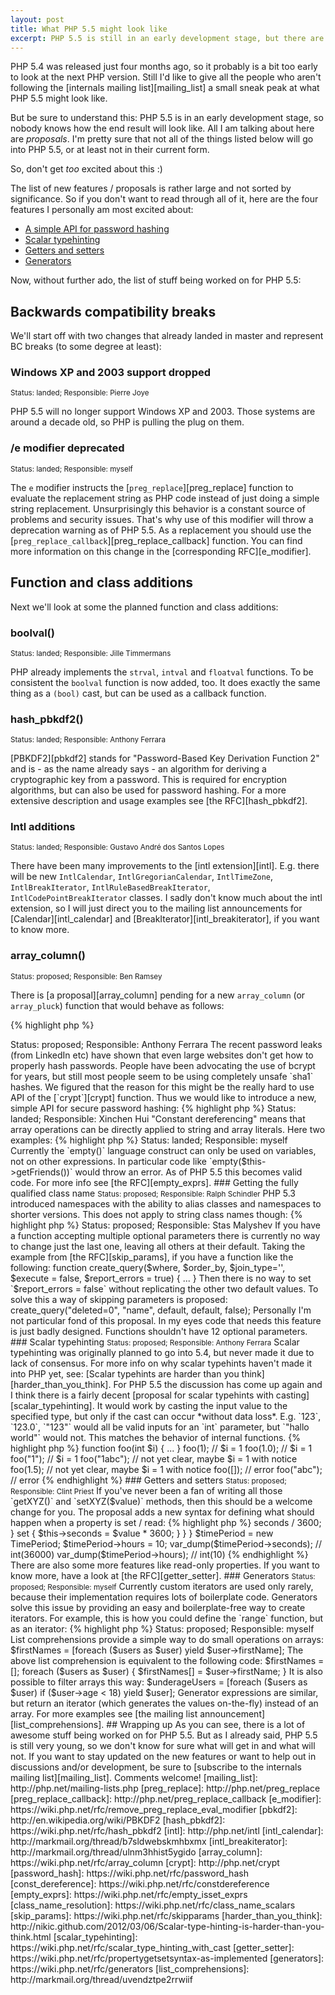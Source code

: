 ```yaml
---
layout: post
title: What PHP 5.5 might look like
excerpt: PHP 5.5 is still in an early development stage, but there are already many proposals that are being worked on. This post gives some insights into the recent developments.
---
```

PHP 5.4 was released just four months ago, so it probably is a bit too early to look at the next PHP version. Still I'd
like to give all the people who aren't following the [internals mailing list][mailing_list] a small sneak peak at what
PHP 5.5 might look like.

But be sure to understand this: PHP 5.5 is in an early development stage, so nobody knows how the end result will look
like. All I am talking about here are *proposals*. I'm pretty sure that not all of the things listed below will go into
PHP 5.5, or at least not in their current form.

So, don't get *too* excited about this :)

The list of new features / proposals is rather large and not sorted by significance. So if you don't want to read
through all of it, here are the four features I personally am most excited about:

 * [A simple API for password hashing](#a_simple_api_for_password_hashing)
 * [Scalar typehinting](#scalar_typehinting)
 * [Getters and setters](#getters_and_setters)
 * [Generators](#generators)

Now, without further ado, the list of stuff being worked on for PHP 5.5:

## Backwards compatibility breaks

We'll start off with two changes that already landed in master and represent BC breaks (to some degree at least):

### Windows XP and 2003 support dropped

<small>Status: landed; Responsible: Pierre Joye</small>

PHP 5.5 will no longer support Windows XP and 2003. Those systems are around a decade old, so PHP is pulling the plug
on them.

### /e modifier deprecated

<small>Status: landed; Responsible: myself</small>

The `e` modifier instructs the [`preg_replace`][preg_replace] function to evaluate the replacement string as PHP code
instead of just doing a simple string replacement. Unsurprisingly this behavior is a constant source of problems and
security issues. That's why use of this modifier will throw a deprecation warning as of PHP 5.5. As a replacement you
should use the [`preg_replace_callback`][preg_replace_callback] function. You can find more information on this change
in the [corresponding RFC][e_modifier].

## Function and class additions

Next we'll look at some the planned function and class additions:

### boolval()

<small>Status: landed; Responsible: Jille Timmermans</small>

PHP already implements the `strval`, `intval` and `floatval` functions. To be consistent the `boolval` function is now
added, too. It does exactly the same thing as a `(bool)` cast, but can be used as a callback function.

### hash_pbkdf2()

<small>Status: landed; Responsible: Anthony Ferrara</small>

[PBKDF2][pbkdf2] stands for "Password-Based Key Derivation Function 2" and is - as the name already says - an algorithm
for deriving a cryptographic key from a password. This is required for encryption algorithms, but can also be used for
password hashing. For a more extensive description and usage examples see [the RFC][hash_pbkdf2].

### Intl additions

<small>Status: landed; Responsible: Gustavo André dos Santos Lopes</small>

There have been many improvements to the [intl extension][intl]. E.g. there will be new `IntlCalendar`,
`IntlGregorianCalendar`, `IntlTimeZone`, `IntlBreakIterator`, `IntlRuleBasedBreakIterator`,
`IntlCodePointBreakIterator` classes. I sadly don't know much about the intl extension, so I will just direct you to
the mailing list announcements for [Calendar][intl_calendar] and [BreakIterator][intl_breakiterator], if you want to
know more.

### array_column()

<small>Status: proposed; Responsible: Ben Ramsey</small>

There is [a proposal][array_column] pending for a new `array_column` (or `array_pluck`) function that would behave as
follows:

{% highlight php %}
<?php

$userNames = array_column($users, 'name');
// is the same as
$userNames = [];
foreach ($users as $user) {
    $userNames[] = $user['name'];
}
{% endhighlight %}

So it would be like fetching a column from a database, but for arrays.

### A simple API for password hashing

<small>Status: proposed; Responsible: Anthony Ferrara</small>

The recent password leaks (from LinkedIn etc) have shown that even large websites don't get how to properly hash
passwords. People have been advocating the use of bcrypt for years, but still most people seem to be using completely
unsafe `sha1` hashes.

We figured that the reason for this might be the really hard to use API of the [`crypt`][crypt] function. Thus we would
like to introduce a new, simple API for secure password hashing:

{% highlight php %}
<?php

$password = "foo";

// creating the hash
$hash = password_hash($password, PASSWORD_BCRYPT);

// verifying a password
if (password_verify($password, $hash)) {
    // password correct!
} else {
    // password wrong!
}
{% endhighlight %}

The new hashing API comes with a few more features, which are outlined in [the RFC][password_hash].

## Language changes

Now comes the really interesting stuff: New language features and enhancements.

### Constant dereferencing

<small>Status: landed; Responsible: Xinchen Hui</small>

"Constant dereferencing" means that array operations can be directly applied to string and array literals. Here two
examples:

{% highlight php %}
<?php

function randomHexString($length) {
    $str = '';
    for ($i = 0; $i < $length; ++$i) {
        $str .= "0123456789abcdef"[mt_rand(0, 15)]; // direct dereference of string
    }
}

function randomBool() {
    return [false, true][mt_rand(0, 1)]; // direct dereference of array
}
{% endhighlight %}

I don't think that this feature is of much use in practice, but it makes the language a bit more consistent. See also
[the RFC][const_dereference].

### empty() works with function calls (and other expressions)

<small>Status: landed; Responsible: myself</small>

Currently the `empty()` language construct can only be used on variables, not on other expressions. In particular code
like `empty($this->getFriends())` would throw an error. As of PHP 5.5 this becomes valid code. For more info see [the
RFC][empty_exprs].

### Getting the fully qualified class name

<small>Status: proposed; Responsible: Ralph Schindler</small>

PHP 5.3 introduced namespaces with the ability to alias classes and namespaces to shorter versions. This does not apply
to string class names though:

{% highlight php %}
<?php

use Some\Deeply\Nested\Namespace\FooBar;

// does not work, because this will try to use the global `FooBar` class
$reflection = new ReflectionClass('FooBar');
{% endhighlight %}

To solve this a new `FooBar::class` syntax is proposed, which returns the fully qualified name of the class:

{% highlight php %}
<?php

use Some\Deeply\Nested\Namespace\FooBar;

// this works because FooBar::class is resolved to "Some\\Deeply\\Nested\\Namespace\\FooBar"
$reflection = new ReflectionClass(FooBar::class);
{% endhighlight %}

For more examples see [the RFC][class_name_resolution].

### Parameter skipping

<small>Status: proposed; Responsible: Stas Malyshev</small>

If you have a function accepting multiple optional parameters there is currently no way to change just the last one,
leaving all others at their default.

Taking the example from [the RFC][skip_params], if you have a function like the following:

    function create_query($where, $order_by, $join_type='', $execute = false, $report_errors = true) { ... }

Then there is no way to set `$report_errors = false` without replicating the other two default values. To solve this
a way of skipping parameters is proposed:

    create_query("deleted=0", "name", default, default, false);

Personally I'm not particular fond of this proposal. In my eyes code that needs this feature is just badly designed.
Functions shouldn't have 12 optional parameters.

### Scalar typehinting

<small>Status: proposed; Responsible: Anthony Ferrara</small>

Scalar typehinting was originally planned to go into 5.4, but never made it due to lack of consensus. For more info
on why scalar typehints haven't made it into PHP yet, see: [Scalar typehints are harder than you
think][harder_than_you_think].

For PHP 5.5 the discussion has come up again and I think there is a fairly decent [proposal for scalar typehints with
casting][scalar_typehinting].

It would work by casting the input value to the specified type, but only if the cast can occur *without data loss*. E.g.
`123`, `123.0`, `"123"` would all be valid inputs for an `int` parameter, but `"hallo world"` would not. This matches
the behavior of internal functions.

{% highlight php %}
function foo(int $i) { ... }

foo(1);      // $i = 1
foo(1.0);    // $i = 1
foo("1");    // $i = 1
foo("1abc"); // not yet clear, maybe $i = 1 with notice
foo(1.5);    // not yet clear, maybe $i = 1 with notice
foo([]);     // error
foo("abc");  // error
{% endhighlight %}

### Getters and setters

<small>Status: proposed; Responsible: Clint Priest</small>

If you've never been a fan of writing all those `getXYZ()` and `setXYZ($value)` methods, then this should be a welcome
change for you. The proposal adds a new syntax for defining what should happen when a property is set / read:

{% highlight php %}
<?php

class TimePeriod {
    public $seconds;

    public $hours {
        get { return $this->seconds / 3600; }
        set { $this->seconds = $value * 3600; }
    }
}

$timePeriod = new TimePeriod;
$timePeriod->hours = 10;

var_dump($timePeriod->seconds); // int(36000)
var_dump($timePeriod->hours);   // int(10)
{% endhighlight %}

There are also some more features like read-only properties. If you want to know more, have a look at [the
RFC][getter_setter].

### Generators

<small>Status: proposed; Responsible: myself</small>

Currently custom iterators are used only rarely, because their implementation requires lots of boilerplate code.
Generators solve this issue by providing an easy and boilerplate-free way to create iterators.

For example, this is how you could define the `range` function, but as an iterator:

{% highlight php %}
<?php

function *xrange($start, $end, $step = 1) {
    for ($i = $start; $i < $end; $i += $step) {
        yield $i;
    }
}

foreach (xrange(10, 20) as $i) {
    // ...
}
{% endhighlight %}

The above `xrange` function has the same behavior as the builtin `range` function with one difference: Instead of
returning an array with all the values, it returns an iterator which generates the values on-the-fly.

For more in-depth introduction into the topic see [the RFC][generators].

### List comprehensions and generator expressions

<small>Status: proposed; Responsible: myself</small>

List comprehensions provide a simple way to do small operations on arrays:

    $firstNames = [foreach ($users as $user) yield $user->firstName];

The above list comprehension is equivalent to the following code:

    $firstNames = [];
    foreach ($users as $user) {
        $firstNames[] = $user->firstName;
    }

It is also possible to filter arrays this way:

    $underageUsers = [foreach ($users as $user) if ($user->age < 18) yield $user];

Generator expressions are similar, but return an iterator (which generates the values on-the-fly) instead of an array.

For more examples see [the mailing list announcement][list_comprehensions].

## Wrapping up

As you can see, there is a lot of awesome stuff being worked on for PHP 5.5. But as I already said, PHP 5.5 is still
very young, so we don't know for sure what will get in and what will not.

If you want to stay updated on the new features or want to help out in discussions and/or development, be sure to
[subscribe to the internals mailing list][mailing_list].

Comments welcome!

 [mailing_list]: http://php.net/mailing-lists.php
 [preg_replace]: http://php.net/preg_replace
 [preg_replace_callback]: http://php.net/preg_replace_callback
 [e_modifier]: https://wiki.php.net/rfc/remove_preg_replace_eval_modifier
 [pbkdf2]: http://en.wikipedia.org/wiki/PBKDF2
 [hash_pbkdf2]: https://wiki.php.net/rfc/hash_pbkdf2
 [intl]: http://php.net/intl
 [intl_calendar]: http://markmail.org/thread/b7sldwebskmhbxmx
 [intl_breakiterator]: http://markmail.org/thread/ulnm3hhist5ygido
 [array_column]: https://wiki.php.net/rfc/array_column
 [crypt]: http://php.net/crypt
 [password_hash]: https://wiki.php.net/rfc/password_hash
 [const_dereference]: https://wiki.php.net/rfc/constdereference
 [empty_exprs]: https://wiki.php.net/rfc/empty_isset_exprs
 [class_name_resolution]: https://wiki.php.net/rfc/class_name_scalars
 [skip_params]: https://wiki.php.net/rfc/skipparams
 [harder_than_you_think]: http://nikic.github.com/2012/03/06/Scalar-type-hinting-is-harder-than-you-think.html
 [scalar_typehinting]: https://wiki.php.net/rfc/scalar_type_hinting_with_cast
 [getter_setter]: https://wiki.php.net/rfc/propertygetsetsyntax-as-implemented
 [generators]: https://wiki.php.net/rfc/generators
 [list_comprehensions]: http://markmail.org/thread/uvendztpe2rrwiif